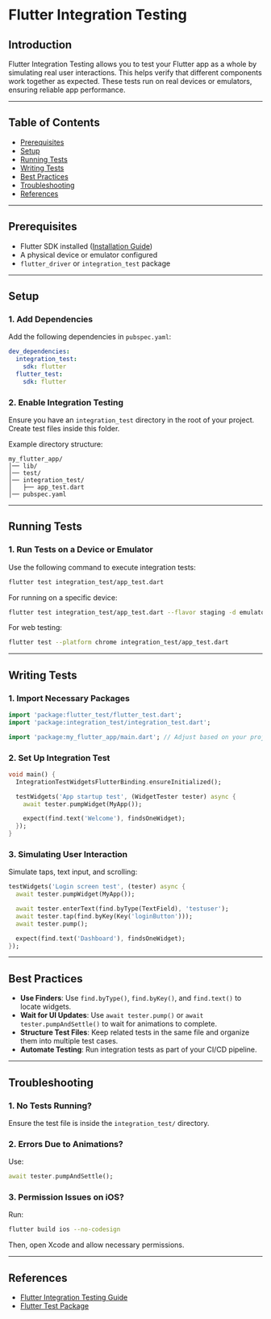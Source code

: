# Flutter Integration Testing

## Introduction

Flutter Integration Testing allows you to test your Flutter app as a whole by simulating real user interactions. This helps verify that different components work together as expected. These tests run on real devices or emulators, ensuring reliable app performance.

---

## Table of Contents

- [Prerequisites](#prerequisites)
- [Setup](#setup)
- [Running Tests](#running-tests)
- [Writing Tests](#writing-tests)
- [Best Practices](#best-practices)
- [Troubleshooting](#troubleshooting)
- [References](#references)

---

## Prerequisites

- Flutter SDK installed ([Installation Guide](https://flutter.dev/docs/get-started/install))
- A physical device or emulator configured
- `flutter_driver` or `integration_test` package

---

## Setup

### 1. Add Dependencies

Add the following dependencies in `pubspec.yaml`:

```yaml
dev_dependencies:
  integration_test:
    sdk: flutter
  flutter_test:
    sdk: flutter
```

### 2. Enable Integration Testing

Ensure you have an `integration_test` directory in the root of your project. Create test files inside this folder.

Example directory structure:

```
my_flutter_app/
│── lib/
│── test/
│── integration_test/
│   ├── app_test.dart
│── pubspec.yaml
```

---

## Running Tests

### 1. Run Tests on a Device or Emulator

Use the following command to execute integration tests:

```sh
flutter test integration_test/app_test.dart
```

For running on a specific device:

```sh
flutter test integration_test/app_test.dart --flavor staging -d emulator-5554
```

For web testing:

```sh
flutter test --platform chrome integration_test/app_test.dart
```

---

## Writing Tests

### 1. Import Necessary Packages

```dart
import 'package:flutter_test/flutter_test.dart';
import 'package:integration_test/integration_test.dart';

import 'package:my_flutter_app/main.dart'; // Adjust based on your project structure
```

### 2. Set Up Integration Test

```dart
void main() {
  IntegrationTestWidgetsFlutterBinding.ensureInitialized();

  testWidgets('App startup test', (WidgetTester tester) async {
    await tester.pumpWidget(MyApp());

    expect(find.text('Welcome'), findsOneWidget);
  });
}
```

### 3. Simulating User Interaction

Simulate taps, text input, and scrolling:

```dart
testWidgets('Login screen test', (tester) async {
  await tester.pumpWidget(MyApp());

  await tester.enterText(find.byType(TextField), 'testuser');
  await tester.tap(find.byKey(Key('loginButton')));
  await tester.pump();

  expect(find.text('Dashboard'), findsOneWidget);
});
```

---

## Best Practices

- **Use Finders**: Use `find.byType()`, `find.byKey()`, and `find.text()` to locate widgets.
- **Wait for UI Updates**: Use `await tester.pump()` or `await tester.pumpAndSettle()` to wait for animations to complete.
- **Structure Test Files**: Keep related tests in the same file and organize them into multiple test cases.
- **Automate Testing**: Run integration tests as part of your CI/CD pipeline.

---

## Troubleshooting

### 1. No Tests Running?

Ensure the test file is inside the `integration_test/` directory.

### 2. Errors Due to Animations?

Use:

```dart
await tester.pumpAndSettle();
```

### 3. Permission Issues on iOS?

Run:

```sh
flutter build ios --no-codesign
```

Then, open Xcode and allow necessary permissions.

---

## References

- [Flutter Integration Testing Guide](https://flutter.dev/docs/testing/integration-tests)
- [Flutter Test Package](https://api.flutter.dev/flutter/flutter_test/flutter_test-library.html)
